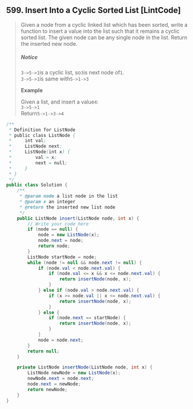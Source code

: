## 599. Insert Into a Cyclic Sorted List \[LintCode\]

> Given a node from a cyclic linked list which has been sorted, write a function to insert a value into the list such that it remains a cyclic sorted list. The given node can be any single node in the list. Return the inserted new node.
>
> ##### Notice
>
> `3->5->1`is a cyclic list, so`3`is next node of`1`.  
> `3->5->1`is same with`5->1->3`
>
> **Example**
>
> Given a list, and insert a value`4`:  
> `3->5->1`  
> Return`5->1->3->4`

```java
/**
 * Definition for ListNode
 * public class ListNode {
 *     int val;
 *     ListNode next;
 *     ListNode(int x) {
 *         val = x;
 *         next = null;
 *     }
 * }
 */
public class Solution {
    /**
     * @param node a list node in the list
     * @param x an integer
     * @return the inserted new list node
     */
    public ListNode insert(ListNode node, int x) {
        // Write your code here
        if (node == null) {
            node = new ListNode(x);
            node.next = node;
            return node;
        }
        ListNode startNode = node;
        while (node != null && node.next != null) {
            if (node.val < node.next.val) {
                if (node.val <= x && x <= node.next.val) {
                    return insertNode(node, x);
                }    
            } else if (node.val > node.next.val) {
                if (x >= node.val || x <= node.next.val) {
                    return insertNode(node, x);
                }
            } else {
                if (node.next == startNode) {
                    return insertNode(node, x);
                }
            }
            node = node.next;
        }
        return null;
    }

    private ListNode insertNode(ListNode node, int x) {
        ListNode newNode = new ListNode(x);
        newNode.next = node.next;
        node.next = newNode;
        return newNode;
    }
}
```



